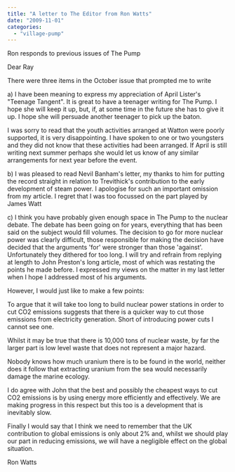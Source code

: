 ```yaml
---
title: "A letter to The Editor from Ron Watts"
date: "2009-11-01"
categories: 
  - "village-pump"
---
```


Ron responds to previous issues of The Pump

Dear Ray

There were three items in the October issue that prompted me to write

a) I have been meaning to express my appreciation of April Lister's "Teenage Tangent". It is great to have a teenager writing for The Pump. I hope she will keep it up, but, if, at some time in the future she has to give it up. I hope she will persuade another teenager to pick up the baton.

I was sorry to read that the youth activities arranged at Watton were poorly supported, it is very disappointing. I have spoken to one or two youngsters and they did not know that these activities had been arranged. If April is still writing next summer perhaps she would let us know of any similar arrangements for next year before the event.

b) I was pleased to read Nevil Banham's letter, my thanks to him for putting the record straight in relation to Trevithick's contribution to the early development of steam power. I apologise for such an important omission from my article. I regret that I was too focussed on the part played by James Watt

c) I think you have probably given enough space in The Pump to the nuclear debate. The debate has been going on for years, everything that has been said on the subject would fill volumes. The decision to go for more nuclear power was clearly difficult, those responsible for making the decision have decided that the arguments 'for' were stronger than those 'against'. Unfortunately they dithered for too long. I will try and refrain from replying at length to John Preston's long article, most of which was restating the points he made before. I expressed my views on the matter in my last letter when I hope I addressed most of his arguments.

However, I would just like to make a few points:

To argue that it will take too long to build nuclear power stations in order to cut CO2 emissions suggests that there is a quicker way to cut those emissions from electricity generation. Short of introducing power cuts I cannot see one.

Whilst it may be true that there is 10,000 tons of nuclear waste, by far the larger part is low level waste that does not represent a major hazard.

Nobody knows how much uranium there is to be found in the world, neither does it follow that extracting uranium from the sea would necessarily damage the marine ecology.

I do agree with John that the best and possibly the cheapest ways to cut CO2 emissions is by using energy more efficiently and effectively. We are making progress in this respect but this too is a development that is inevitably slow.

Finally I would say that I think we need to remember that the UK contribution to global emissions is only about 2% and, whilst we should play our part in reducing emissions, we will have a negligible effect on the global situation.

Ron Watts
